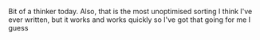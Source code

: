Bit of a thinker today. Also, that is the most unoptimised sorting I think I've ever written, but it works and works quickly so I've got that going for me I guess